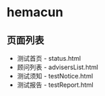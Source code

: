 # hemacun

## 页面列表

* 测试首页 - status.html
* 顾问列表 - advisersList.html
* 测试须知 - testNotice.html
* 测试报告 - testReport.html